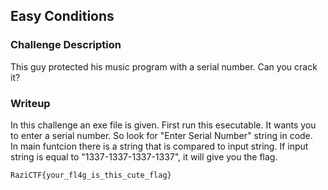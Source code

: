## Easy Conditions

### Challenge Description  
This guy protected his music program with a serial number. Can you crack it?

### Writeup  
In this challenge an exe file is given. First run this esecutable. It wants you to enter a serial number. So look for "Enter Serial Number" string in code.  
In main funtcion there is a string that is compared to input string. If input string is equal to "1337-1337-1337-1337", it will give you the flag.
```
RaziCTF{your_fl4g_is_this_cute_flag}
```
